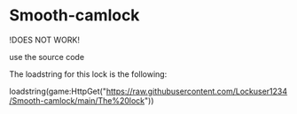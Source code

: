 # Smooth-camlock

!DOES NOT WORK!

   use the source code 


The loadstring for this lock is the following:

loadstring(game:HttpGet("https://raw.githubusercontent.com/Lockuser1234/Smooth-camlock/main/The%20lock"))
